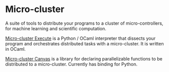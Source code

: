 # Micro-cluster

A suite of tools to distribute your programs to a cluster of micro-controllers, for machine learning and scientific computation.

[Micro-cluster Execute](./microcluster_exec) is a Python / OCaml interpreter that dissects your program and orchestrates distributed tasks with a micro-cluster. It is written in OCaml.

[Micro-cluster Canvas](./microcluster_canvas) is a library for declaring parallelizable functions to be distributed to a micro-cluster. Currently has binding for Python.
